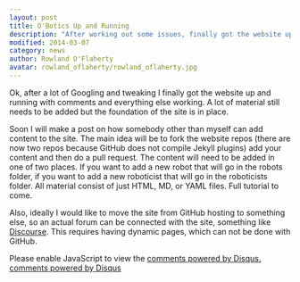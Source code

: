 ```yaml
---
layout: post
title: O'Botics Up and Running
description: "After working out some issues, finally got the website up... still a lot of work to do."
modified: 2014-03-07
category: news
author: Rowland O'Flaherty
avatar: rowland_oflaherty/rowland_oflaherty.jpg
---
```


Ok, after a lot of Googling and tweaking I finally got the website up and running with comments and everything else working. A lot of material still needs to be added but the foundation of the site is in place.

Soon I will make a post on how somebody other than myself can add content to the site. The main idea will be to fork the website repos (there are now two repos because GitHub does not compile Jekyll plugins) add your content and then do a pull request. The content will need to be added in one of two places. If you want to add a new robot that will go in the robots folder, if you want to add a new roboticist that will go in the roboticists folder. All material consist of just HTML, MD, or YAML files. Full tutorial to come.

Also, ideally I would like to move the site from GitHub hosting to something else, so an actual forum can be connected with the site, something like [Discourse](http://www.discourse.org/). This requires having dynamic pages, which can not be done with GitHub.

<div id="disqus_thread"></div>
<script type="text/javascript">
    /* * * CONFIGURATION VARIABLES: EDIT BEFORE PASTING INTO YOUR WEBPAGE * * */
    {% if site.url == "http://o-botics.org" %}
      var disqus_shortname = 'o-botics'; // required: replace example with your forum shortname
    {% endif %}

    /* * * DON'T EDIT BELOW THIS LINE * * */
    (function() {
        var dsq = document.createElement('script'); dsq.type = 'text/javascript'; dsq.async = true;
        dsq.src = '//' + disqus_shortname + '.disqus.com/embed.js';
        (document.getElementsByTagName('head')[0] || document.getElementsByTagName('body')[0]).appendChild(dsq);
    })();
</script>
<noscript>Please enable JavaScript to view the <a href="http://disqus.com/?ref_noscript">comments powered by Disqus.</a></noscript>
<a href="http://disqus.com" class="dsq-brlink">comments powered by <span class="logo-disqus">Disqus</span></a>
